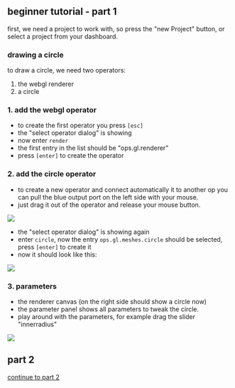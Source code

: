 



## beginner tutorial - part 1

first, we need a project to work with, so press the "new Project" button, or select a project from your dashboard.


### drawing a circle

to draw a circle, we need two operators:

1. the webgl renderer
2. a circle

### 1. add the webgl operator

- to create the first operator you press ```[esc]```
- the "select operator dialog" is showing
- now enter ```render```
- the first entry in the list should be "ops.gl.renderer"
- press ```[enter]``` to create the operator

### 2. add the circle operator

- to create a new operator and connect automatically it to another op you can pull the blue output port on the left side with your mouse.
- just drag it out of the operator and release your mouse button.

![](/doc/create_op_pull.gif)

- the "select operator dialog" is showing again
- enter ```circle```, now the entry ```ops.gl.meshes.circle``` should be selected, press ```[enter]``` to create it
- now it should look like this:

![](/doc/beginner1result.png)

### 3. parameters

- the renderer canvas (on the right side should show a circle now)
- the parameter panel shows all parameters to tweak the circle. 
- play around with the parameters, for example drag the slider "innerradius"

![](/doc/beginner1circle.png)



## part 2

[continue to part 2](/doc/beginner2)